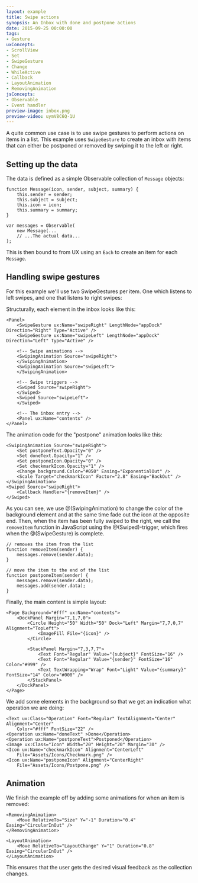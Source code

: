 ```yaml
---
layout: example
title: Swipe actions
synopsis: An Inbox with done and postpone actions
date: 2015-09-25 00:00:00
tags:
- Gesture
uxConcepts:
- ScrollView
- Set
- SwipeGesture
- Change
- WhileActive
- Callback
- LayoutAnimation
- RemovingAnimation
jsConcepts:
- Observable
- Event handler
preview-image: inbox.png
preview-video: uymV8C6Q-1U
---
```

A quite common use case is to use swipe gestures to perform actions on items in a list. This example uses `SwipeGesture` to create an inbox with items that can either be postponed or removed by swiping it to the left or right.

## Setting up the data

The data is defined as a simple Observable collection of `Message` objects:

<!-- snippet-begin:code/Inbox.ux:Message -->

```
function Message(icon, sender, subject, summary) {
    this.sender = sender;
    this.subject = subject;
    this.icon = icon;
    this.summary = summary;
}
```

<!-- snippet-end -->

<!-- snippet-begin:code/Inbox.ux:DataSource -->

```
var messages = Observable(
	new Message(...
    // ...The actual data...
);
```

<!-- snippet-end -->

This is then bound to from UX using an `Each` to create an item for each `Message`.

## Handling swipe gestures

For this example we'll use two SwipeGestures per item. One which listens to left swipes, and one that listens to right swipes:

Structurally, each element in the inbox looks like this:

	<Panel>
		<SwipeGesture ux:Name="swipeRight" LengthNode="appDock" Direction="Right" Type="Active" />
		<SwipeGesture ux:Name="swipeLeft" LengthNode="appDock" Direction="Left" Type="Active" />

		<!-- Swipe animations -->
		<SwipingAnimation Source="swipeRight">
		</SwipingAnimation>
		<SwipingAnimation Source="swipeLeft">
		</SwipingAnimation>

		<!-- Swipe triggers -->
		<Swiped Source="swipeRight">
		</Swiped>
		<Swiped Source="swipeLeft">
		</Swiped>

		<!-- The inbox entry -->
		<Panel ux:Name="contents" />
	</Panel>

The animation code for the "postpone" animation looks like this:

	<SwipingAnimation Source="swipeRight">
		<Set postponeText.Opacity="0" />
		<Set doneText.Opacity="1" />
		<Set postponeIcon.Opacity="0" />
		<Set checkmarkIcon.Opacity="1" />
		<Change background.Color="#050" Easing="ExponentialOut" />
		<Scale Target="checkmarkIcon" Factor="2.8" Easing="BackOut" />
	</SwipingAnimation>
	<Swiped Source="swipeRight">
		<Callback Handler="{removeItem}" />
	</Swiped>


As you can see, we use @(SwipingAnimation) to change the color of the background element and at the same time fade out the icon at the opposite end. Then, when the item has been fully swiped to the right, we call the `removeItem` function in JavaScript using the @(Swiped)-trigger, which fires when the @(SwipeGesture) is complete.

```
// removes the item from the list
function removeItem(sender) {
    messages.remove(sender.data);
}

// move the item to the end of the list
function postponeItem(sender) {
    messages.remove(sender.data);
    messages.add(sender.data);
}
```

Finally, the main content is simple layout:

<!-- snippet-begin:code/Inbox.ux:Contents -->

```
<Page Background="#fff" ux:Name="contents">
    <DockPanel Margin="7,1,7,0">
        <Circle Height="50" Width="50" Dock="Left" Margin="7,7,0,7" Alignment="TopLeft">
            <ImageFill File="{icon}" />
        </Circle>

        <StackPanel Margin="7,3,7,7">
            <Text Font="Regular" Value="{subject}" FontSize="16" />
            <Text Font="Regular" Value="{sender}" FontSize="16" Color="#999" />
            <Text TextWrapping="Wrap" Font="Light" Value="{summary}" FontSize="14" Color="#000" />
        </StackPanel>
    </DockPanel>
</Page>
```

<!-- snippet-end -->

We add some elements in the background so that we get an indication what operation we are doing:

<!-- snippet-begin:code/Inbox.ux:BackgroundElements -->

```
<Text ux:Class="Operation" Font="Regular" TextAlignment="Center" Alignment="Center"
    Color="#fff" FontSize="22" />
<Operation ux:Name="doneText" >Done</Operation>
<Operation ux:Name="postponeText">Postponed</Operation>
<Image ux:Class="Icon" Width="20" Height="20" Margin="30" />
<Icon ux:Name="checkmarkIcon" Alignment="CenterLeft"
    File="Assets/Icons/Checkmark.png" />
<Icon ux:Name="postponeIcon" Alignment="CenterRight"
    File="Assets/Icons/Postpone.png" />
```

<!-- snippet-end -->

## Animation

We finish the example off by adding some animations for when an item is removed:

<!-- snippet-begin:code/Inbox.ux:Animations -->

```
<RemovingAnimation>
    <Move RelativeTo="Size" Y="-1" Duration="0.4" Easing="CircularInOut" />
</RemovingAnimation>

<LayoutAnimation>
    <Move RelativeTo="LayoutChange" Y="1" Duration="0.8" Easing="CircularInOut" />
</LayoutAnimation>
```

<!-- snippet-end -->

This ensures that the user gets the desired visual feedback as the collection changes.
